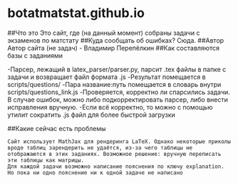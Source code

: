 # botatmatstat.github.io


##Что это
Это сайт, где (на данный момент) собраны задачи c экзаменов по матстату
##Куда сообщать об ошибках?
Сюда.
##Автор
Автор сайта (не задач) - Владимир Перепёлкин
##Как составляются базы с заданиями

-Парсер, лежащий в latex_parser/parser.py, парсит .tex файлы в папке с задачи и возвращает файл формата .js
-Результат помещается в scripts/questions/
-Пара название:путь помещается в словарь внутри scripts/questions_link.js
-Проверяется, корректно ли спарсились задачи. В случае ошибок, можно либо подкорректировать парсер, либо внести исправления вручную.
-Если всё корректно, то можно с помощью утилит сократить .js файл для более быстрой загрузки

##Какие сейчас есть проблемы

    Сайт использует MathJax для рендеринга LaTeX. Однако некоторые приколы вроде таблиц зарендерить не удаётся, из-за чего таблицы не отображаются в этих заданиях. Возможное решение: вручную переписать эти таблицы как матрицы.
    Для каждой задачи возможно написание пояснения по ключу explanation. Но пока ни одно пояснение ни к одной задаче не написано

